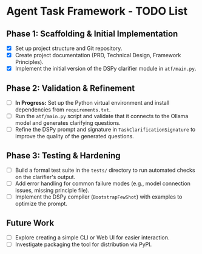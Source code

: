 # Agent Task Framework - TODO List

## Phase 1: Scaffolding & Initial Implementation

- [x] Set up project structure and Git repository.
- [x] Create project documentation (PRD, Technical Design, Framework Principles).
- [x] Implement the initial version of the DSPy clarifier module in `atf/main.py`.

## Phase 2: Validation & Refinement

- [ ] **In Progress:** Set up the Python virtual environment and install dependencies from `requirements.txt`.
- [ ] Run the `atf/main.py` script and validate that it connects to the Ollama model and generates clarifying questions.
- [ ] Refine the DSPy prompt and signature in `TaskClarificationSignature` to improve the quality of the generated questions.

## Phase 3: Testing & Hardening

- [ ] Build a formal test suite in the `tests/` directory to run automated checks on the clarifier's output.
- [ ] Add error handling for common failure modes (e.g., model connection issues, missing principle file).
- [ ] Implement the DSPy compiler (`BootstrapFewShot`) with examples to optimize the prompt.

## Future Work

- [ ] Explore creating a simple CLI or Web UI for easier interaction.
- [ ] Investigate packaging the tool for distribution via PyPI.
